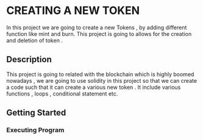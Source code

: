 # CREATING A NEW TOKEN

In this project we are going to create a new Tokens , by adding different function like mint and burn. This project is going to allows for the creation and deletion of token .

## Description

This project is going to related with the blockchain which is highly boomed nowadays , we are going to use solidity in this project so that we can create a code such that it can create a various new token . It include various functions , loops , conditional statement etc. 

## Getting Started 

### Executing Program

